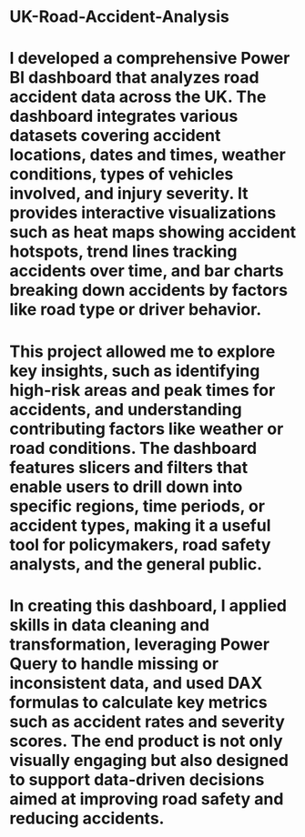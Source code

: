 # UK-Road-Accident-Analysis
# I developed a comprehensive Power BI dashboard that analyzes road accident data across the UK. The dashboard integrates various datasets covering accident locations, dates and times, weather conditions, types of vehicles involved, and injury severity. It provides interactive visualizations such as heat maps showing accident hotspots, trend lines tracking accidents over time, and bar charts breaking down accidents by factors like road type or driver behavior.

# This project allowed me to explore key insights, such as identifying high-risk areas and peak times for accidents, and understanding contributing factors like weather or road conditions. The dashboard features slicers and filters that enable users to drill down into specific regions, time periods, or accident types, making it a useful tool for policymakers, road safety analysts, and the general public.

# In creating this dashboard, I applied skills in data cleaning and transformation, leveraging Power Query to handle missing or inconsistent data, and used DAX formulas to calculate key metrics such as accident rates and severity scores. The end product is not only visually engaging but also designed to support data-driven decisions aimed at improving road safety and reducing accidents.
